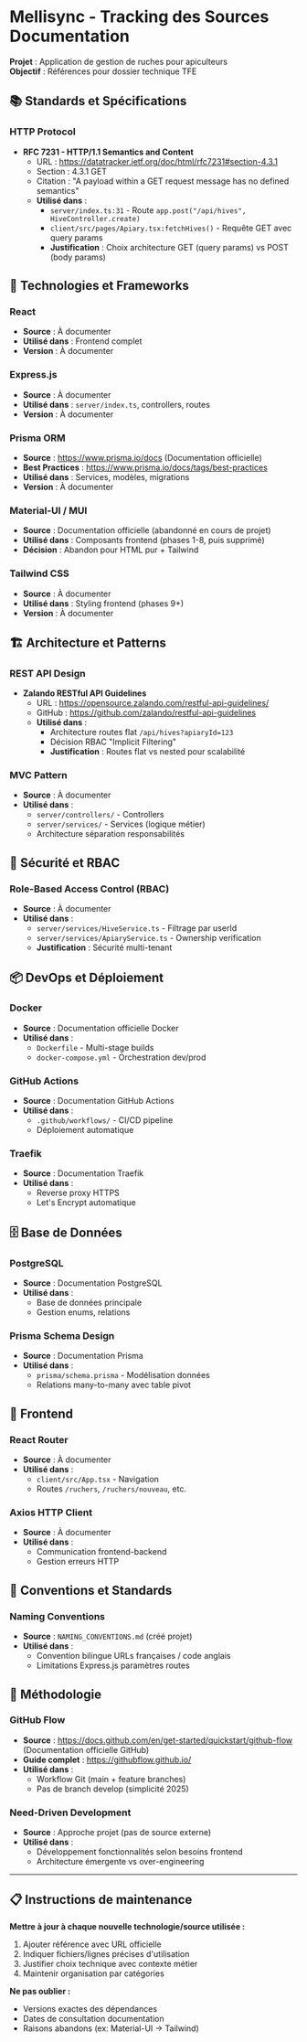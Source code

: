 # Mellisync - Tracking des Sources Documentation

**Projet** : Application de gestion de ruches pour apiculteurs  
**Objectif** : Références pour dossier technique TFE  

## 📚 Standards et Spécifications

### HTTP Protocol
- **RFC 7231 - HTTP/1.1 Semantics and Content**
  - URL : https://datatracker.ietf.org/doc/html/rfc7231#section-4.3.1
  - Section : 4.3.1 GET
  - Citation : "A payload within a GET request message has no defined semantics"
  - **Utilisé dans** : 
    - `server/index.ts:31` - Route `app.post("/api/hives", HiveController.create)`
    - `client/src/pages/Apiary.tsx:fetchHives()` - Requête GET avec query params
    - **Justification** : Choix architecture GET (query params) vs POST (body params)

## 🔧 Technologies et Frameworks

### React
- **Source** : À documenter
- **Utilisé dans** : Frontend complet
- **Version** : À documenter

### Express.js
- **Source** : À documenter  
- **Utilisé dans** : `server/index.ts`, controllers, routes
- **Version** : À documenter

### Prisma ORM
- **Source** : https://www.prisma.io/docs (Documentation officielle)
- **Best Practices** : https://www.prisma.io/docs/tags/best-practices
- **Utilisé dans** : Services, modèles, migrations
- **Version** : À documenter

### Material-UI / MUI
- **Source** : Documentation officielle (abandonné en cours de projet)
- **Utilisé dans** : Composants frontend (phases 1-8, puis supprimé)
- **Décision** : Abandon pour HTML pur + Tailwind

### Tailwind CSS
- **Source** : À documenter
- **Utilisé dans** : Styling frontend (phases 9+)
- **Version** : À documenter

## 🏗️ Architecture et Patterns

### REST API Design
- **Zalando RESTful API Guidelines**
  - URL : https://opensource.zalando.com/restful-api-guidelines/
  - GitHub : https://github.com/zalando/restful-api-guidelines
  - **Utilisé dans** : 
    - Architecture routes flat `/api/hives?apiaryId=123`
    - Décision RBAC "Implicit Filtering"
    - **Justification** : Routes flat vs nested pour scalabilité

### MVC Pattern
- **Source** : À documenter
- **Utilisé dans** : 
  - `server/controllers/` - Controllers
  - `server/services/` - Services (logique métier)
  - Architecture séparation responsabilités

## 🔐 Sécurité et RBAC

### Role-Based Access Control (RBAC)
- **Source** : À documenter
- **Utilisé dans** :
  - `server/services/HiveService.ts` - Filtrage par userId
  - `server/services/ApiaryService.ts` - Ownership verification
  - **Justification** : Sécurité multi-tenant

## 📦 DevOps et Déploiement

### Docker
- **Source** : Documentation officielle Docker
- **Utilisé dans** : 
  - `Dockerfile` - Multi-stage builds
  - `docker-compose.yml` - Orchestration dev/prod

### GitHub Actions
- **Source** : Documentation GitHub Actions
- **Utilisé dans** : 
  - `.github/workflows/` - CI/CD pipeline
  - Déploiement automatique

### Traefik
- **Source** : Documentation Traefik
- **Utilisé dans** : 
  - Reverse proxy HTTPS
  - Let's Encrypt automatique

## 🗄️ Base de Données

### PostgreSQL
- **Source** : Documentation PostgreSQL
- **Utilisé dans** : 
  - Base de données principale
  - Gestion enums, relations

### Prisma Schema Design
- **Source** : Documentation Prisma
- **Utilisé dans** :
  - `prisma/schema.prisma` - Modélisation données
  - Relations many-to-many avec table pivot

## 📱 Frontend

### React Router
- **Source** : À documenter
- **Utilisé dans** : 
  - `client/src/App.tsx` - Navigation
  - Routes `/ruchers`, `/ruchers/nouveau`, etc.

### Axios HTTP Client
- **Source** : À documenter
- **Utilisé dans** : 
  - Communication frontend-backend
  - Gestion erreurs HTTP

## 📝 Conventions et Standards

### Naming Conventions
- **Source** : `NAMING_CONVENTIONS.md` (créé projet)
- **Utilisé dans** : 
  - Convention bilingue URLs françaises / code anglais
  - Limitations Express.js paramètres routes

## 🔄 Méthodologie

### GitHub Flow
- **Source** : https://docs.github.com/en/get-started/quickstart/github-flow (Documentation officielle GitHub)
- **Guide complet** : https://githubflow.github.io/
- **Utilisé dans** : 
  - Workflow Git (main + feature branches)
  - Pas de branch develop (simplicité 2025)

### Need-Driven Development
- **Source** : Approche projet (pas de source externe)
- **Utilisé dans** : 
  - Développement fonctionnalités selon besoins frontend
  - Architecture émergente vs over-engineering

---

## 📋 Instructions de maintenance

**Mettre à jour à chaque nouvelle technologie/source utilisée :**
1. Ajouter référence avec URL officielle
2. Indiquer fichiers/lignes précises d'utilisation  
3. Justifier choix technique avec contexte métier
4. Maintenir organisation par catégories

**Ne pas oublier :**
- Versions exactes des dépendances
- Dates de consultation documentation
- Raisons abandons (ex: Material-UI → Tailwind)